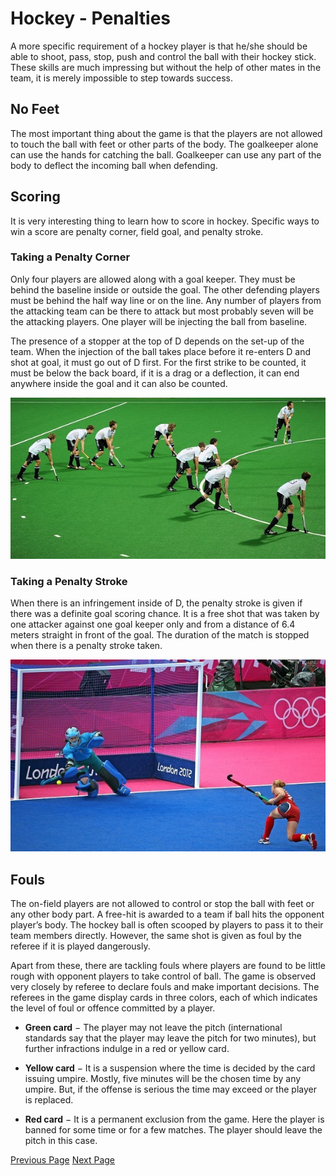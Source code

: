# Hockey - Penalties
A more specific requirement of a hockey player is that he/she should be able to shoot, pass, stop, push and control the ball with their hockey stick. These skills are much impressing but without the help of other mates in the team, it is merely impossible to step towards success.

## No Feet
The most important thing about the game is that the players are not allowed to touch the ball with feet or other parts of the body. The goalkeeper alone can use the hands for catching the ball. Goalkeeper can use any part of the body to deflect the incoming ball when defending.

## Scoring
It is very interesting thing to learn how to score in hockey. Specific ways to win a score are penalty corner, field goal, and penalty stroke.

### Taking a Penalty Corner
Only four players are allowed along with a goal keeper. They must be behind the baseline inside or outside the goal. The other defending players must be behind the half way line or on the line. Any number of players from the attacking team can be there to attack but most probably seven will be the attacking players. One player will be injecting the ball from baseline.

The presence of a stopper at the top of D depends on the set-up of the team. When the injection of the ball takes place before it re-enters D and shot at goal, it must go out of D first. For the first strike to be counted, it must be below the back board, if it is a drag or a deflection, it can end anywhere inside the goal and it can also be counted.

![Penalty Corner](../hockey/images/penalty_corner.jpg)

### Taking a Penalty Stroke
When there is an infringement inside of D, the penalty stroke is given if there was a definite goal scoring chance. It is a free shot that was taken by one attacker against one goal keeper only and from a distance of 6.4 meters straight in front of the goal. The duration of the match is stopped when there is a penalty stroke taken.

![Penalty Stroke](../hockey/images/penalty_stroke.jpg)

## Fouls
The on-field players are not allowed to control or stop the ball with feet or any other body part. A free-hit is awarded to a team if ball hits the opponent player’s body. The hockey ball is often scooped by players to pass it to their team members directly. However, the same shot is given as foul by the referee if it is played dangerously.

Apart from these, there are tackling fouls where players are found to be little rough with opponent players to take control of ball. The game is observed very closely by referee to declare fouls and make important decisions. The referees in the game display cards in three colors, each of which indicates the level of foul or offence committed by a player.

   * **Green card** − The player may not leave the pitch (international standards say that the player may leave the pitch for two minutes), but further infractions indulge in a red or yellow card.

   * **Yellow card** − It is a suspension where the time is decided by the card issuing umpire. Mostly, five minutes will be the chosen time by any umpire. But, if the offense is serious the time may exceed or the player is replaced.
   * **Red card** − It is a permanent exclusion from the game. Here the player is banned for some time or for a few matches. The player should leave the pitch in this case.


[Previous Page](../hockey/how_to_play_hockey.md) [Next Page](../hockey/hockey_variants.md) 
